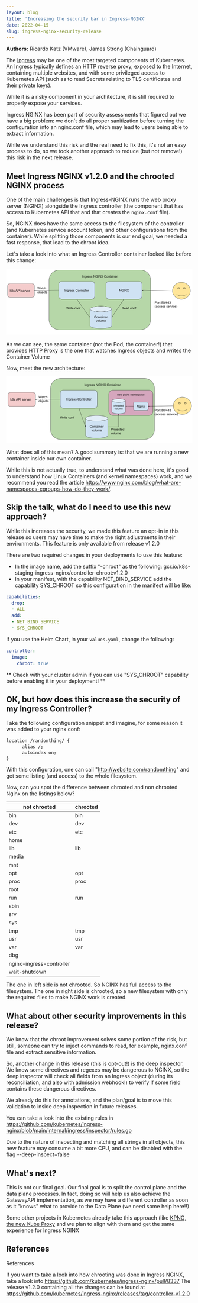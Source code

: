 ```yaml
---
layout: blog
title: 'Increasing the security bar in Ingress-NGINX'
date: 2022-04-15
slug: ingress-nginx-security-release
---
```


**Authors:** Ricardo Katz (VMware), James Strong (Chainguard)

The [Ingress](/docs/concepts/services-networking/ingress/) may be one of the most targeted components
of Kubernetes. An Ingress typically defines an HTTP reverse proxy, exposed to the Internet, containing
multiple websites, and with some privileged access to Kubernetes API (such as to read Secrets relating to
TLS certificates and their private keys).

While it is a risky component in your architecture, it is still required to properly expose your services.

Ingress NGINX has been part of security assessments that figured out we have a big problem: we don't do all proper sanitization before turning the configuration into an nginx.conf file, which may lead to users being able to extract information.

While we understand this risk and the real need to fix this, it's not an easy process to do, so we took another approach to reduce (but not remove!) this risk in the next release.

## Meet Ingress NGINX v1.2.0 and the chrooted NGINX process

One of the main challenges is that Ingress-NGINX runs the web proxy server (NGINX) alongside the Ingress
controller (the component that has access to Kubernetes API that and that creates the `nginx.conf` file).

So, NGINX does have the same access to the filesystem of the controller (and Kubernetes service account token, and other configurations from the container). While splitting those components is our end goal, we needed a fast response, that lead to the chroot idea.

Let's take a look into what an Ingress Controller container looked like before this change:

![Ingress NGINX pre chroot](ingress-pre-chroot.png)

As we can see, the same container (not the Pod, the container!) that provides HTTP Proxy is the one that watches Ingress objects and writes the Container Volume

Now, meet the new architecture:

![Ingress NGINX post chroot](ingress-post-chroot.png)

What does all of this mean? A good summary is: that we are running a new container inside our own container.

While this is not actually true, to understand what was done here, it's good to understand how Linux Containers (and kernel namespaces) work, and we recommend you read the article <https://www.nginx.com/blog/what-are-namespaces-cgroups-how-do-they-work/>.

## Skip the talk, what do I need to use this new approach?

While this increases the security, we made this feature an opt-in in this release so users may have time to make the right adjustments in their environments. This feature is only available from release v1.2.0

There are two required changes in your deployments to use this feature:
* In the image name, add the suffix "-chroot" as the following: gcr.io/k8s-staging-ingress-nginx/controller-chroot:v1.2.0
* In your manifest, with the capability NET_BIND_SERVICE add the capability SYS_CHROOT so this configuration in the manifest will be like:

```yaml
capabilities:
  drop:
  - ALL
  add:
  - NET_BIND_SERVICE
  - SYS_CHROOT
```

If you use the Helm Chart, in your `values.yaml`, change the following:

```yaml
controller:
  image:
    chroot: true
```

** Check with your cluster admin if you can use "SYS_CHROOT" capability before enabling it in your deployment! **

## OK, but how does this increase the security of my Ingress Controller?

Take the following configuration snippet and imagine, for some reason it was added to your nginx.conf:
```
location /randomthing/ {
      alias /;
      autoindex on;
}
```

With this configuration, one can call "http://website.com/randomthing" and get some listing (and access) to the whole filesystem.

Now, can you spot the difference between chrooted and non chrooted Nginx on the listings below?

| not chrooted             | chrooted |
|--------------------------|------|
| bin                      | bin  |
| dev                      | dev  |
| etc                      | etc  |
| home                     |      |
| lib                      | lib  |
| media                    |      |
| mnt                      |      |
| opt                      | opt  |
| proc                     | proc |
| root                     |      |
| run                      | run  |
| sbin                     |      |
| srv                      |      |
| sys                      |      |
| tmp                      | tmp  |
| usr                      | usr  |
| var                      | var  |
| dbg                      |      |
| nginx-ingress-controller |      |
| wait-shutdown            |      |

The one in left side is not chrooted. So NGINX has full access to the filesystem. The one in right side is chrooted, so a new filesystem with only the required files to make NGINX work is created.

## What about other security improvements in this release?

We know that the chroot improvement solves some portion of the risk, but still, someone can try to inject commands to read, for example, nginx.conf file and extract sensitive information.

So, another change in this release (this is opt-out!) is the deep inspector. We know some directives and regexes may be dangerous to NGINX, so the deep inspector will check all fields from an Ingress object (during its reconciliation, and also with admission webhook!) to verify if some field contains these dangerous directives.

We already do this for annotations, and the plan/goal is to move this validation to inside deep inspection in future releases.

You can take a look into the existing rules in <https://github.com/kubernetes/ingress-nginx/blob/main/internal/ingress/inspector/rules.go>

Due to the nature of inspecting and matching all strings in all objects, this new feature may consume a bit more CPU, and can be disabled with the flag --deep-inspect=false

## What's next?

This is not our final goal. Our final goal is to split the control plane and the data plane processes. In fact, doing so will help us also achieve the GatewayAPI implementation, as we may have a different controller as soon as it "knows" what to provide to the Data Plane (we need some help here!!)

Some other projects in Kubernetes already take this approach (like [KPNG, the new Kube Proxy](​​https://github.com/kubernetes-sigs/kpng) and we plan to align with them and get the same experience for Ingress NGINX

## References

References

If you want to take a look into how chrooting was done in Ingress NGINX, take a look into <https://github.com/kubernetes/ingress-nginx/pull/8337>
The release v1.2.0 containing all the changes can be found at <https://github.com/kubernetes/ingress-nginx/releases/tag/controller-v1.2.0>
